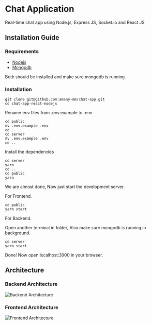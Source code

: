 # Chat Application

Real-time chat app using Node.js, Express JS, Socket.io and React JS

## Installation Guide

### Requirements

- [Nodejs](https://nodejs.org/en/download)
- [Mongodb](https://www.mongodb.com/docs/manual/administration/install-community/)

Both should be installed and make sure mongodb is running.

### Installation

```shell
git clone git@github.com:amany-mm/chat-app.git
cd chat-app-react-nodejs
```

Rename env files from .env.example to .env

```shell
cd public
mv .env.example .env
cd ..
cd server
mv .env.example .env
cd ..
```

Install the dependencies

```shell
cd server
yarn
cd ..
cd public
yarn
```

We are almost done, Now just start the development server.

For Frontend.

```shell
cd public
yarn start
```

For Backend.

Open another terminal in folder, Also make sure mongodb is running in background.

```shell
cd server
yarn start
```

Done! Now open localhost:3000 in your browser.

## Architecture

### Backend Architecture

![Backend Architecture](./media/Backend%20Architecture.png)

### Frontend Architecture

![Frontend Architecture](./media/Frontend%20Architecture.png)
